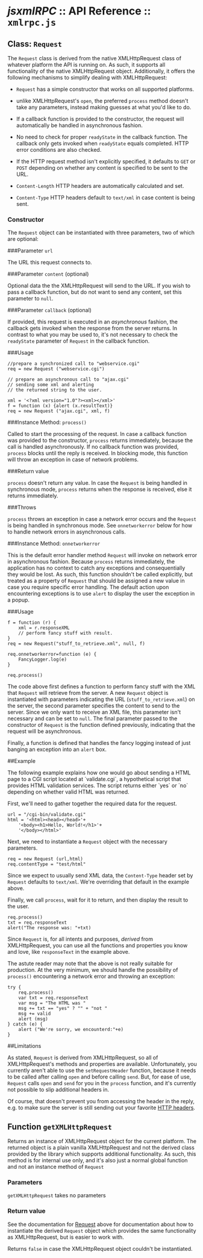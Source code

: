 # _jsxmlRPC_ :: API Reference :: `xmlrpc.js`


## Class: `Request`

The `Request` class is derived from the native XMLHttpRequest class of
whatever platform the API is running on. As such, it supports all
functionality of the native XMLHttpRequest object. Additionally, it
offers the following mechanisms to simplify dealing with XMLHttpRequest:

* `Request` has a simple constructor that works on all supported
  platforms.

* unlike XMLHttpRequest's `open`, the preferred `process` method doesn't take any
  parameters, instead making guesses at what you'd like to do.	

* If a callback function is provided to the constructor, the request will
  automatically be handled in asynchronous fashion.

* No need to check for proper `readyState` in the callback function.
  The callback only gets invoked when `readyState` equals completed.
  HTTP error conditions are also checked.

* If the HTTP request method isn't explicitly specified, it defaults to
  `GET` or `POST` depending on whether any content is specified to be
  sent to the URL.

* `Content-Length` HTTP headers are automatically calculated and set.

* `Content-Type` HTTP headers default to `text/xml` in case content is
  being sent.


### Constructor
<div class="boxed">

The `Request` object can be instantiated with three parameters, two of
which are optional:

###Parameter `url` 

The URL this request connects to.

###Parameter `content` (optional) 

Optional data the the XMLHttpRequest will send to the
URL. If you wish to pass a callback function, but do not want to send
any content, set this parameter to `null`.

###Parameter `callback` (optional) 

If provided, this request is executed in an _asynchronous_ fashion, the
callback gets invoked when the response from the server returns. In
contrast to what you may be used to, it's not necessary to check the
`readyState` parameter of `Request` in the callback function.

###Usage

<div class="code">
	
	//prepare a synchronized call to "webservice.cgi"
	req = new Request ("webservice.cgi")

	// prepare an asynchronous call to "ajax.cgi" 
	// sending some xml and alerting
	// the returned string to the user.
	
	xml = '<?xml version="1.0"?><xml></xml>'
	f = function (x) {alert (x.resultText)}
	req = new Request ("ajax.cgi", xml, f)

</div>

</div>  <!-- Constructor -->

###Instance Method: `process()`
<div class="boxed">

Called to start the processing of the request. In case a callback
function was provided to the constructor, `process` returns immediately,
because the call is handled asynchronously. If no callback function was
provided, `process` blocks until the reply is received.  In blocking mode,
this function will throw an exception in case of network problems.

###Return value

`process` doesn't return any value. In case the `Request` is being
handled in synchronous mode, `process` returns when the response is
received, else it returns immediately.

###Throws

`process` throws an exception in case a network error occurs and the
`Request` is being handled in synchronous mode. See `onnetworkerror`
below for how to handle network errors in asynchronous calls.
</div>

###Instance Method: `onnetworkerror`

<div class="boxed">

This is the default error handler method `Request` will invoke on
network error in asynchronous fashion. Because `process` returns
immediately, the application has no context to catch any exceptions and
consequentially they would be lost. As such, this function shouldn't be
called explicitly, but treated as a property of `Request` that should be
assigned a new value in case you require specific error handling. The
default action upon encountering exceptions is to use `alert` to display
the user the exception in a popup.

###Usage

<div class="code">

	f = function (r) {
		xml = r.responseXML
		// perform fancy stuff with result.
	}
	req = new Request("stuff_to_retrieve.xml", null, f)
	
	req.onnetworkerror=function (e) {
		FancyLogger.log(e)
	}

	req.process()
</div>

The code above first defines a function to perform fancy stuff with the
XML that `Request` will retrieve from the server. A new `Request` object is instantiated
with parameters indicating the URL (`stuff_to_retrieve.xml`) on the
server, the second parameter specifies the content to send to the
server. Since we only want to receive an XML file, this parameter isn't
necessary and can be set to `null`. The final parameter passed to the
constructor of `Request` is the function defined previously, indicating
that the request will be asynchronous. 


Finally, a function is defined that handles the fancy logging instead of
just banging an exception into an `alert` box.


</div><!-- onnetworkerror-->

##Example 
<div class="boxed">
The following example explains how one would go about sending a HTML
page to a CGI script located at `validate.cgi`, a hypothetical script that
provides HTML validation services. The script returns either `yes` or
`no` depending on whether valid HTML was returned.

First, we'll need to gather together the required data for the request. 

<div class="code">
	
	url = "/cgi-bin/validate.cgi"
	html = '<html><head></head>'+
		'<body><h1>Hello, World!</h1>'+
		'</body></html>'

</div>

Next, we need to instantiate a `Request` object with the necessary
parameters.

<div class="code">
	
	req = new Request (url,html)	
	req.contentType = "test/html"

</div>

Since we expect to usually send XML data, the `Content-Type` header set
by `Request` defaults to `text/xml`. We're overriding that default in
the example above.

Finally, we call `process`, wait for it to return, and then display the
result to the user.

<div class="code">
	
	req.process()			
	txt = req.responseText
	alert("The response was: "+txt)
	
</div>

Since `Request` is, for all intents and purposes, _derived_ from
XMLHttpRequest, you can use all the functions and properties you know
and love, like `responseText` in the example above. 

The astute reader
may note that the above is not really suitable for production. At the
very minimum, we should handle the possibility of `process()`
encountering a network error and throwing an exception: 


<div class="code">
	
	try {
		req.process()	
		var txt = req.responseText
		var msg = "The HTML was "
		msg += txt == "yes" ? "" + "not "
		msg += valid
		alert (msg)
	} catch (e) {
		alert ("We're sorry, we encounterd:"+e)	
	}

</div>






</div> <!-- Example -->
##Limitations

<div class="boxed">

As stated, `Request` is derived from XMLHttpRequest, so all of
XMLHttpRequest's methods and properties are available. Unfortunately,
you currently aren't able to use the `setRequestHeader` function,
because it needs to be called after calling `open` and before calling
`send`. But, for ease of use, `Request` calls `open` and `send` for you
in the `process` function, and it's currently not possible to slip
additional headers in.

Of course, that doesn't prevent you from accessing the header in the
reply, e.g. to make sure the server is still sending out your favorite
[HTTP
headers](http://www.nextthing.org/archives/2005/08/07/fun-with-http-headers).
</div> <!-- Limitations-->



## Function `getXMLHttpRequest`

Returns an instance of XMLHttpRequest object for the current platform.
The returned object is a plain vanilla XMLHttpRequest and not the
derived class provided by the library which supports additional
functionality. As such, this method is for internal use only, and it's
also just a normal global function and not an instance method of
`Request`

### Parameters

`getXMLHttpRequest` takes no parameters

### Return value


See the documentation for [Request](#Request) above for documentation
about how to instantiate the derived `Request` object which provides the
same functionality as XMLHttpRequest, but is easier to work with.

Returns `false` in case the XMLHttpRequest object couldn't be
instantiated.

